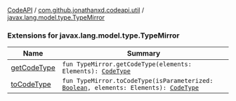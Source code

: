 [CodeAPI](../../index.md) / [com.github.jonathanxd.codeapi.util](../index.md) / [javax.lang.model.type.TypeMirror](.)

### Extensions for javax.lang.model.type.TypeMirror

| Name | Summary |
|---|---|
| [getCodeType](get-code-type.md) | `fun TypeMirror.getCodeType(elements: Elements): `[`CodeType`](../../com.github.jonathanxd.codeapi.type/-code-type/index.md) |
| [toCodeType](to-code-type.md) | `fun TypeMirror.toCodeType(isParameterized: `[`Boolean`](https://kotlinlang.org/api/latest/jvm/stdlib/kotlin/-boolean/index.html)`, elements: Elements): `[`CodeType`](../../com.github.jonathanxd.codeapi.type/-code-type/index.md) |
